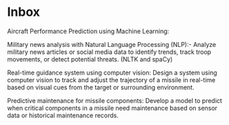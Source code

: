 # Inbox

Aircraft Performance Prediction using Machine Learning:


Military news analysis with Natural Language Processing (NLP):- Analyze military news articles or social media data to identify trends, track troop movements, or detect potential threats. (NLTK and spaCy)

Real-time guidance system using computer vision: Design a system using computer vision to track and adjust the trajectory of a missile in real-time based on visual cues from the target or surrounding environment. 

Predictive maintenance for missile components: Develop a model to predict when critical components in a missile need maintenance based on sensor data or historical maintenance records. 
